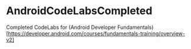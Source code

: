 # AndroidCodeLabsCompleted
Completed CodeLabs for (Android Developer Fundamentals)[https://developer.android.com/courses/fundamentals-training/overview-v2]